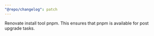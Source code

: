 ```yaml
---
"@repo/changelog": patch
---
```


Renovate install tool pnpm. This ensures that pnpm is available for post upgrade tasks.
